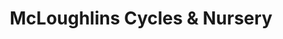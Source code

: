 ---
title: "McLoughlins Cycles & Nursery"
url: /newbridge/mcloughlins-cycles-und-nursery/
shop: Fahrrad
---